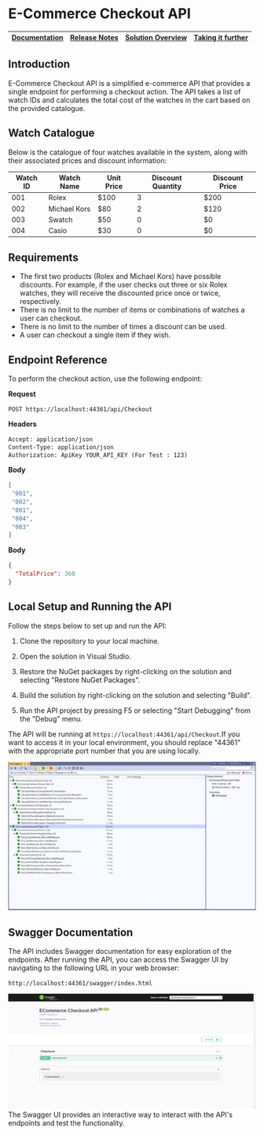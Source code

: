 # E-Commerce Checkout API
[Documentation](https://github.com/v-royavinash/ECommerceCheckoutAPI/wiki#e-commerce-checkout-api) | [Release Notes](https://github.com/v-royavinash/ECommerceCheckoutAPI/wiki/Release-Notes#release-notes) | [Solution Overview](https://github.com/v-royavinash/ECommerceCheckoutAPI/wiki/Solution-Overview#overview)  | [Taking it further](https://github.com/v-royavinash/ECommerceCheckoutAPI/wiki/Taking-it-further)  | 
| ---- | ---- | ---- |---- |

## Introduction

E-Commerce Checkout API is a simplified e-commerce API that provides a single endpoint for performing a checkout action. The API takes a list of watch IDs and calculates the total cost of the watches in the cart based on the provided catalogue.

## Watch Catalogue

Below is the catalogue of four watches available in the system, along with their associated prices and discount information:

| Watch ID | Watch Name     | Unit Price | Discount Quantity | Discount Price |
|----------|----------------|------------|-------------------|----------------|
| 001      | Rolex          | $100       | 3                 | $200           |
| 002      | Michael Kors   | $80        | 2                 | $120           |
| 003      | Swatch         | $50        | 0                 | $0             |
| 004      | Casio          | $30        | 0                 | $0             |

## Requirements

- The first two products (Rolex and Michael Kors) have possible discounts. For example, if the user checks out three or six Rolex watches, they will receive the discounted price once or twice, respectively.
- There is no limit to the number of items or combinations of watches a user can checkout.
- There is no limit to the number of times a discount can be used.
- A user can checkout a single item if they wish.

## Endpoint Reference

To perform the checkout action, use the following endpoint:

**Request**

```
POST https://localhost:44361/api/Checkout
```

**Headers**

```
Accept: application/json
Content-Type: application/json
Authorization: ApiKey YOUR_API_KEY (For Test : 123)
```

**Body**

```json
[
 "001",
 "002",
 "001",
 "004",
 "003"
]
```

**Body**

```json
{
  "TotalPrice": 360
}
```

## Local Setup and Running the API

Follow the steps below to set up and run the API:

1. Clone the repository to your local machine.

2. Open the solution in Visual Studio.

3. Restore the NuGet packages by right-clicking on the solution and selecting "Restore NuGet Packages".

4. Build the solution by right-clicking on the solution and selecting "Build".

5. Run the API project by pressing F5 or selecting "Start Debugging" from the "Debug" menu.

The API will be running at `https://localhost:44361/api/Checkout`.If you want to access it in your local environment, you should replace "44361" with the appropriate port number that you are using locally.

![User manual](./Wiki/Images/TestsCoverage.PNG)

## Swagger Documentation

The API includes Swagger documentation for easy exploration of the endpoints. After running the API, you can access the Swagger UI by navigating to the following URL in your web browser:

```
http://localhost:44361/swagger/index.html

```
![User manual](Wiki/Images/UserManual.gif)
The Swagger UI provides an interactive way to interact with the API's endpoints and test the functionality.
